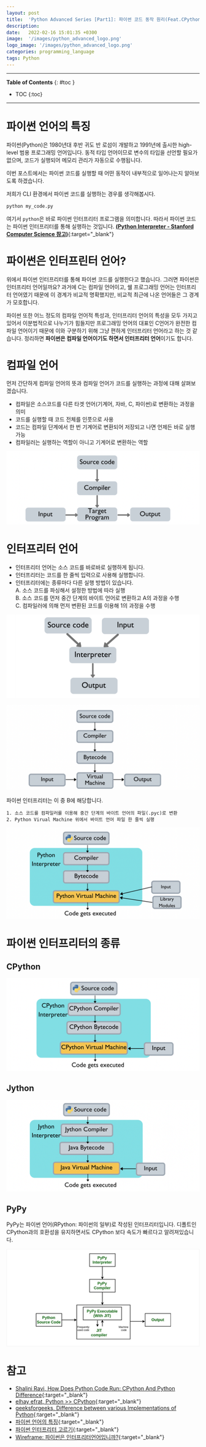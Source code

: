 ```yaml
---
layout: post
title:  'Python Advanced Series [Part1]: 파이썬 코드 동작 원리(Feat.CPython, PyPy)'
description: 
date:   2022-02-16 15:01:35 +0300
image:  '/images/python_advanced_logo.png'
logo_image: '/images/python_advanced_logo.png'
categories: programming_language
tags: Python
---
```

---
**Table of Contents**
{: #toc }
*  TOC
{:toc}

---

# 파이썬 언어의 특징


파이썬(Python)은 1980년대 후반 귀도 반 로섬이 개발하고 1991년에 출시한 high-level 범용 프로그래밍 언어입니다. 동적 타입 언어이므로 변수의 타입을 선언할 필요가 없으며, 코드가 실행되어 메모리 관리가 자동으로 수행됩니다.  

이번 포스트에서는 파이썬 코드를 실행할 때 어떤 동작이 내부적으로 일어나는지 알아보도록 하겠습니다.  

저희가 CLI 환경에서 파이썬 코드를 실행하는 경우를 생각해봅시다.  

```sh
python my_code.py
```

여기서 `python`은 바로 파이썬 인터프리터 프로그램을 의미합니다. 따라서 파이썬 코드는 파이썬 인터프리터를 통해 실행하는 것입니다.  [**(Python Interpreter - Stanford Computer Science 참고)**](https://cs.stanford.edu/people/nick/py/python-interpreter.html){:target="_blank"}  

# 파이썬은 인터프린터 언어?

위에서 파이썬 인터프리터를 통해 파이썬 코드를 실행한다고 했습니다. 그러면 파이썬은 인터프리터 언어일까요? 과거에 C는 컴파일 언어이고, 쉘 프로그래밍 언어는 인터프리터 언어였기 때문에 이 경계가 비교적 명확했지만, 비교적 최근에 나온 언어들은 그 경계가 모호합니다.  

파이썬 또한 어느 정도의 컴파일 언어적 특성과, 인터프리터 언어의 특성을 모두 가지고 있어서 이분법적으로 나누기가 힘들지만 프로그래밍 언어의 대표인 C언어가 완전한 컴파일 언어이기 때문에 이와 구분하기 위해 그냥 편하게 인터프리터 언어라고 하는 것 같습니다. 정리하면 **파이썬은 컴파일 언어이기도 하면서 인터프리터 언어**이기도 합니다.  

# 컴파일 언어
먼저 간단하게 컴파일 언어의 뜻과 컴파일 언어가 코드를 실행하는 과정에 대해 살펴보겠습니다.  

- 컴파일은 소스코드를 다른 타겟 언어(기계어, 자바, C, 파이썬)로 변환하는 과정을 의미
- 코드를 실행할 때 코드 전체를 인풋으로 사용
- 코드는 컴파일 단계에서 한 번 기계어로 변환되어 저장되고 나면 언제든 바로 실행가능
- 컴파일러는 실행하는 역할이 아니고 기계어로 변환하는 역할

![](/images/python_4.png)

# 인터프리터 언어

- 인터프리터 언어는 소스 코드를 바로바로 실행하게 됩니다.
- 인터프리터는 코드를 한 줄씩 입력으로 사용해 실행합니다.  
- 인터프리터에는 종류마다 다른 실행 방법이 있습니다.  
    A. 소스 코드를 파싱해서 설정한 방법에 따라 실행  
    B. 소스 코드를 먼저 중간 단계의 바이트 언어로 변환하고 A의 과정을 수행  
    C. 컴파일러에 의해 먼저 변환된 코드를 이용해 1의 과정을 수행    

![](/images/python_7.png)  

![](/images/python_5.png)  

파이썬 인터프리터는 이 중 B에 해당합니다.  

```
1. 소스 코드를 컴파일러를 이용해 중간 단계의 바이트 언어의 파일(.pyc)로 변환
2. Python Virual Machine 위에서 바이트 언어 파일 한 줄씩 실행  
```

![](/images/python_6.png)  

# 파이썬 인터프리터의 종류

## CPython

![](/images/python_8.png)  

## Jython

![](/images/python_9.png)  

## PyPy
PyPy는 파이썬 언어(RPython: 파이썬의 일부)로 작성된 인터프리터입니다. 디폴트인 CPython과의 호환성을 유지하면서도 CPython 보다 속도가 빠르다고 알려져있습니다.  

![](/images/python_10.png)  

# 참고
- [Shalini Ravi, How Does Python Code Run: CPython And Python Difference](https://www.c-sharpcorner.com/article/why-learn-python-an-introduction-to-python/){:target="_blank"}
- [elhay efrat, Python >> CPython](https://medium.com/@e{:target="_blank"}lhayefrat/python-cpython-e88e975e80cd){:target="_blank"}
- [geeksforgeeks, Difference between various Implementations of Python](https://www.geeksforgeeks.org/difference-various-implementations-python/){:target="_blank"}
- [파이썬 언어의 특징](https://jjinfotech.tistory.com/21){:target="_blank"}
- [파이썬 인터프리터 고르기](https://python-guide-kr.readthedocs.io/ko/latest/starting/which-python.html){:target="_blank"}
- [Wireframe: 파이썬은 인터프리터언어입니까?](https://soooprmx.com/파이썬은-인터프리터언어입니까/){:target="_blank"}

